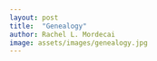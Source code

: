 ```yaml
---
layout: post
title:  "Genealogy"
author: Rachel L. Mordecai
image: assets/images/genealogy.jpg
---
```

